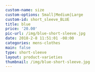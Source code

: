 ```yaml
---
custom-name: size
custom-options: Small|Medium|Large
custom-id: short_sleeve_BLUE
title: blue
price: '20.00'
pic-url: /img/blue-short-sleeve.jpg
date: 2018-2-8 11:51:01 -08:00
categories: mens-clothes
main: false
type: short-sleeve
layout: product-varieties
thumbnail: /img/blue-short-sleeve.jpg
---
```

